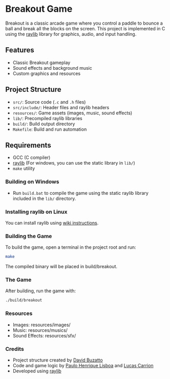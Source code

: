 # Breakout Game

Breakout is a classic arcade game where you control a paddle to bounce a ball and break all the blocks on the screen. This project is implemented in C using the [raylib](https://www.raylib.com/) library for graphics, audio, and input handling.

## Features

- Classic Breakout gameplay
- Sound effects and background music
- Custom graphics and resources

## Project Structure

- `src/`: Source code (`.c` and `.h` files)
- `src/include/`: Header files and raylib headers
- `resources/`: Game assets (images, music, sound effects)
- `lib/`: Precompiled raylib libraries
- `build/`: Build output directory
- `Makefile`: Build and run automation

## Requirements

- GCC (C compiler)
- [raylib](https://www.raylib.com/) (For windows, you can use the static library in `lib/`)
- `make` utility

### Building on Windows

- Run `build.bat` to compile the game using the static raylib library included in the `lib/` directory.

### Installing raylib on Linux

You can install raylib using [wiki instructions](https://github.com/raysan5/raylib/wiki/Working-on-GNU-Linux).

### Building the Game

To build the game, open a terminal in the project root and run:
```sh
make
```
The compiled binary will be placed in build/breakout.

### The Game
After building, run the game with:
```sh
./build/breakout
```

### Resources

- Images: resources/images/
- Music: resources/musics/
- Sound Effects: resources/sfx/

### Credits

- Project structure created by [David Buzatto](https://github.com/davidbuzatto)
- Code and game logic by [Paulo Henrique Lisboa](https://github.com/glatharth/) and [Lucas Carrion](https://github.com/CarrinLucas)
- Developed using [raylib](https://www.raylib.com/)